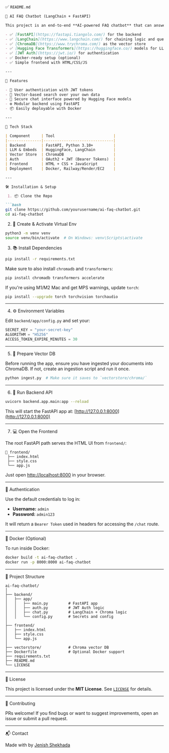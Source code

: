 ✅ `README.md`

````markdown
🤖 AI FAQ Chatbot (LangChain + FastAPI)

This project is an end-to-end **AI-powered FAQ chatbot** that can answer domain-specific questions using a custom knowledge base. It uses:

- ✅ [FastAPI](https://fastapi.tiangolo.com/) for the backend
- ✅ [LangChain](https://www.langchain.com/) for chaining logic and question-answering
- ✅ [ChromaDB](https://www.trychroma.com/) as the vector store
- ✅ [Hugging Face Transformers](https://huggingface.co/) models for LLM and embeddings
- ✅ [JWT Auth](https://jwt.io/) for authentication
- ✅ Docker-ready setup (optional)
- ✅ Simple frontend with HTML/CSS/JS

---

🚀 Features

- 🔐 User authentication with JWT tokens
- 🧠 Vector-based search over your own data
- 💬 Secure chat interface powered by Hugging Face models
- ⚙️ Modular backend using FastAPI
- 📦 Easily deployable with Docker

---

🧩 Tech Stack

| Component     | Tool                          |
|---------------|-------------------------------|
| Backend       | FastAPI, Python 3.10+         |
| LLM & Embeds  | HuggingFace, LangChain        |
| Vector Store  | ChromaDB                      |
| Auth          | OAuth2 + JWT (Bearer Tokens)  |
| Frontend      | HTML + CSS + JavaScript       |
| Deployment    | Docker, Railway/Render/EC2    |

---

🛠️ Installation & Setup

 1. 📦 Clone the Repo

```bash
git clone https://github.com/yourusername/ai-faq-chatbot.git
cd ai-faq-chatbot
````

2. 🐍 Create & Activate Virtual Env

```bash
python3 -m venv venv
source venv/bin/activate  # On Windows: venv\Scripts\activate
```

3. 📚 Install Dependencies

```bash
pip install -r requirements.txt
```

Make sure to also install `chromadb` and `transformers`:

```bash
pip install chromadb transformers accelerate
```

If you're using M1/M2 Mac and get MPS warnings, update `torch`:

```bash
pip install --upgrade torch torchvision torchaudio
```

---

 4. ⚙️ Environment Variables

Edit `backend/app/config.py` and set your:

```python
SECRET_KEY = "your-secret-key"
ALGORITHM = "HS256"
ACCESS_TOKEN_EXPIRE_MINUTES = 30
```

---

5. 🧠 Prepare Vector DB

Before running the app, ensure you have ingested your documents into ChromaDB. If not, create an ingestion script and run it once.

```bash
python ingest.py  # Make sure it saves to `vectorstore/chroma/`
```

---

6. 🚦 Run Backend API

```bash
uvicorn backend.app.main:app --reload
```

This will start the FastAPI app at: [http://127.0.0.1:8000](http://127.0.0.1:8000)

---

7. 💻 Open the Frontend

The root FastAPI path serves the HTML UI from `frontend/`:

```
📁 frontend/
 ├── index.html
 ├── style.css
 └── app.js
```

Just open [http://localhost:8000](http://localhost:8000) in your browser.

---

🔐 Authentication

Use the default credentials to log in:

* **Username:** `admin`
* **Password:** `admin123`

It will return a `Bearer Token` used in headers for accessing the `/chat` route.

---

🐳 Docker (Optional)

To run inside Docker:

```bash
docker build -t ai-faq-chatbot .
docker run -p 8000:8000 ai-faq-chatbot
```

---

📁 Project Structure

```
ai-faq-chatbot/
│
├── backend/
│   ├── app/
│   │   ├── main.py         # FastAPI app
│   │   ├── auth.py         # JWT Auth logic
│   │   ├── chat.py         # LangChain + Chroma logic
│   │   └── config.py       # Secrets and config
│
├── frontend/
│   ├── index.html
│   ├── style.css
│   └── app.js
│
├── vectorstore/            # Chroma vector DB
├── Dockerfile              # Optional Docker support
├── requirements.txt
├── README.md
└── LICENSE
```

---
📜 License

This project is licensed under the **MIT License**. See [`LICENSE`](./LICENSE) for details.

---
 
🤝 Contributing

PRs welcome! If you find bugs or want to suggest improvements, open an issue or submit a pull request.

---

📬 Contact

Made with by [Jenish Shekhada](mailto:your-email@example.com)
